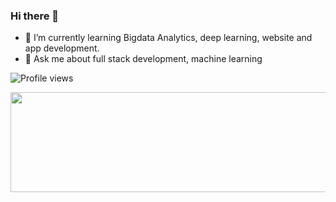### Hi there 👋

<!--
**Nagaraj-U/Nagaraj-U** is a ✨ _special_ ✨ repository because its `README.md` (this file) appears on your GitHub profile.

Here are some ideas to get you started:

- 🔭 I’m currently working on ...
- 🌱 I’m currently learning ...
- 👯 I’m looking to collaborate on ...
- 🤔 I’m looking for help with ...
- 💬 Ask me about ...
- 📫 How to reach me: ...
- 😄 Pronouns: ...
- ⚡ Fun fact: ...
-->
- 🔭 I’m currently learning Bigdata Analytics, deep learning, website and app development.
- 💬 Ask me about full stack development, machine learning 

![Profile views](https://komarev.com/ghpvc/?username=Nagaraj-U&color=green)

<img src = "https://github-readme-stats.vercel.app/api?username=Nagaraj-U&&show_icons=true&title_color=ffffff&icon_color=bb2acf&text_color=daf7dc&bg_color=151515" height = "160" width = "600" align="left">
